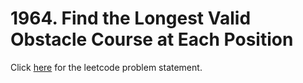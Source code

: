 # 1964. Find the Longest Valid Obstacle Course at Each Position

Click [here](https://leetcode.com/problems/find-the-longest-valid-obstacle-course-at-each-position/) for the leetcode problem statement.
